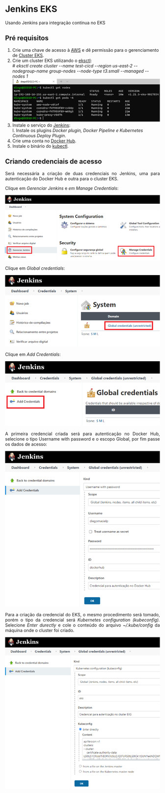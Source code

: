 # Jenkins EKS
Usando Jenkins para integração contínua no EKS

## Pré requisitos ##

1.  Crie uma chave de acesso à <a href="https://aws.amazon.com/pt/premiumsupport/knowledge-center/create-access-key/">AWS</a> e dê permissão para o gerenciamento de <a href="https://docs.aws.amazon.com/eks/latest/userguide/getting-started-eksctl.html">Cluster EKS</a>.
2.  Crie um cluster EKS utilizando o <a href="https://eksctl.io/introduction/#installation">eksctl</a>:</br>
    \# *eksctl create cluster --name test-cicd --region us-east-2 --nodegroup-name group-nodes --node-type t3.small --managed --nodes 1*
    ![github](./prints/eks.png "EKS")
3.  Instale o serviço do <a href="https://www.jenkins.io/doc/book/installing/">Jenkins</a>:</br>
    I. Instale os plugins *Docker plugin, Docker Pipeline e Kubernetes Continuous Deploy Plugin*.
4.  Crie uma conta no <a href="https://hub.docker.com/">Docker Hub</a>.
5.  Instale o binário do <a href="https://kubernetes.io/docs/tasks/tools/">kubectl</a>.

## Criando credenciais de acesso ##

<p align="justify">Será necessária a criação de duas credenciais no Jenkins, uma para autenticação do Docker Hub e outra para o cluster EKS.</p>
<p>Clique em <i>Gerenciar Jenkins</i> e <i>em Manage Credentials</i>:</p>

![github](./prints/jenkins1.png "Credenciais")

Clique em <i>Global credentials</i>:

![github](./prints/jenkins2.png "Credenciais")

Clique em <i>Add Credentials</i>:

![github](./prints/jenkins3.png "Credenciais")

<p align="justify">A primeira credencial criada será para autenticação no Docker Hub, selecione o tipo Username with password e o escopo Global, por fim passe os dados de acesso:</p>

![github](./prints/jenkins4.png "Credenciais")

<p align="justify">Para a criação da credencial do EKS, o mesmo procedimento será tomado, porém o tipo da credencial será <i>Kubernetes configuration (kubeconfig).</i> Selecione <i>Enter durectly</i> e cole o conteúdo do arquivo <i>~/.kube/config</i> da máquina onde o cluster foi criado.</p>

![github](./prints/jenkins5.png "Credenciais")